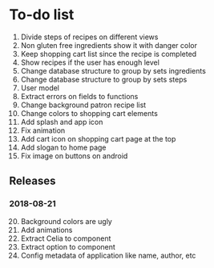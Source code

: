 To-do list
================================================================================

  1. Divide steps of recipes on different views
  4. Non gluten free ingredients show it with danger color
  5. Keep shopping cart list since the recipe is completed
  6. Show recipes if the user has enough level
  7. Change database structure to group by sets ingredients
  8. Change database structure to group by sets steps
 13. User model
 15. Extract errors on fields to functions
 16. Change background patron recipe list 
 18. Change colors to shopping cart elements
 19. Add splash and app icon
 22. Fix animation
 23. Add cart icon on shopping cart page at the top
 24. Add slogan to home page
 27. Fix image on buttons on android
 
Releases 
-------------------------------------------------------------------------------
 
### 2018-08-21
 20. Background colors are ugly
 17. Add animations
 25. Extract Celia to component
 26. Extract option to component
 21. Config metadata of application like name, author, etc
